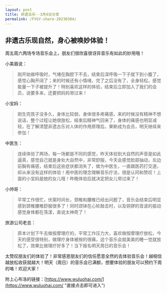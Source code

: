 ```yaml
---
layout: post
title: 非遗古乐--3月4日分享
permalink: /FYGY-share-20230304/
---
```


## 非遗古乐现自然，身心被唤妙体验！

周五周六两场专场音乐会上，朋友们很欣喜很讶异音乐有如此的妙用哦！

小美眉说：
>刚开始做呼吸时，气堵在胸腔下不去，结束后深呼吸一下子就下到小腹了，感觉心胸开阔了；来的时候还有小情绪，完了之后没有了，全身轻松，感觉能量一下子被提升了！特别喜欢这样的体验，结束后立即加入了我们的会员，说要多来，还要把妈妈带过来！

小宝妈：
>刚生完孩子没多久，身体比较弱，身体很多疼痛感，来的时候没有精神不想说话，整个过程让她很放松，结束后精神气回来了，身体的痛感也明显减轻，在了解清楚非遗古乐对人体的作用原理后，果断成为会员，明天继续来参加！

中医生：
>连续体验了两场，每一场都是不同的感觉，昨天体验到大自然的声音是如此逼真，感觉自己就是身处大自然中，非常舒服，今天会感觉脸部抽动，左边前胸有痛感，结束后这些症状都消失了，做为中医生，一直跟医药打交道，却从来没有这样的体验！用中医的理念理解音乐疗法，很是认同和赞叹！上面的小宝妈是她的女儿哦！昨晚体验后就决定把女儿带过来了！

小帅哥：
>平常工作很忙，伏案时间长，颈椎和腰椎已经出问题了，音乐会结束后明显感到颈椎腰椎舒服很多了！同时颂钵在心轮敲击时，以及铜锣的音波的振动感觉身体都在荡漾，直说太神奇了！

旅游公司老总：
>原本计划下午去做按摩理疗的，平常工作压力大，喜欢做按摩理疗放松，今天的感受很特别，做理疗身体被按的很痛，这个音乐会就美美的睡一觉就放松了，效果比做理疗好多了！当下报名明天周日的音乐会！

太赞叹朋友们的体验了！非常感恩朋友们的信任愿意全然的去体验音乐会！越相信越放松收获就越大！明天（周日）的音乐会已满额，想要体验的朋友可以预约下周的咯！欢迎大家！

附上心布洛的链接：[https://www.wuluohai.com/](<https://www.wuluohai.com/> "直接点击即可进入")
